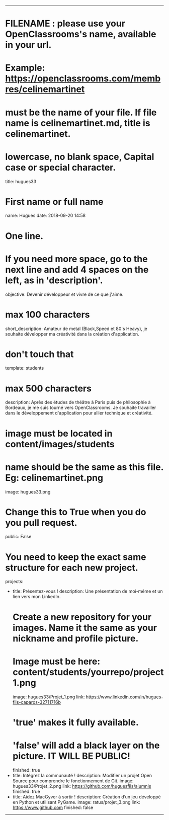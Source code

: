 ---

# FILENAME : please use your OpenClassrooms's name, available in your url.
# Example: https://openclassrooms.com/membres/celinemartinet
# must be the name of your file. If file name is celinemartinet.md, title is celinemartinet.
# lowercase, no blank space, Capital case or special character.
title: hugues33

# First name or full name
name: Hugues
date: 2018-09-20 14:58

# One line.
# If you need more space, go to the next line and add 4 spaces on the left, as in 'description'.
objective: Devenir développeur et vivre de ce que j'aime.

# max 100 characters
short_description: Amateur de metal (Black,Speed et 80's Heavy), je souhaite développer ma créativité dans la création d'application.

# don't touch that
template: students

# max 500 characters
description:
    Après des études de théâtre à Paris puis de philosophie à Bordeaux, je me suis tourné vers OpenClassrooms.
    Je souhaite travailler dans le développement d'application pour allier technique et créativité.  
    

# image must be located in content/images/students
# name should be the same as this file. Eg: celinemartinet.png
image: hugues33.png

# Change this to True when you do you pull request.
public: False

# You need to keep the exact same structure for each new project.
projects:
  - title: Présentez-vous !
    description: Une présentation de moi-même et un lien vers mon LinkedIn.
    # Create a new repository for your images. Name it the same as your nickname and profile picture.
    # Image must be here: content/students/yourrepo/project1.png
    image: hugues33/Projet_1.png
    link: https://www.linkedin.com/in/hugues-fils-caparos-32711716b
    # 'true' makes it fully available.
    # 'false' will add a black layer on the picture. IT WILL BE PUBLIC!
    finished: true
  - title: Intégrez la communauté !
    description: Modifier un projet Open Source pour comprendre le fonctionnement de Git. 
    image: hugues33/Projet_2.png
    link: https://github.com/huguesfils/alumnis
    finished: true
  - title: Aidez MacGyver à sortir !
    description: Création d’un jeu développé en Python et utilisant PyGame.
    image: ratus/projet_3.png
    link: https://www.github.com
    finished: false
---